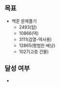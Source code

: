 ## 목표

- 백준 문제풀기
  - 2493(탑)
  - 10866(덱)
  - 3111(검열-덱사용)
  - 12865(평범한 배낭)
  - 1027(고층 건물)


## 달성 여부
-
